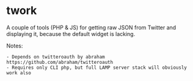 twork
=====
A couple of tools (PHP & JS) for getting raw JSON from Twitter and displaying it, because the default widget is lacking.

Notes:

    - Depends on twitteroauth by abraham https://github.com/abraham/twitteroauth
    - Requires only CLI php, but full LAMP server stack will obviously work also
